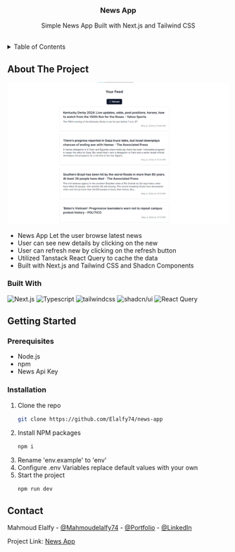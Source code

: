 <br />
<div align="center">
  <h3 align="center">News App</h3>

  <p align="center">
   Simple News App Built with Next.js and Tailwind CSS
    <br />
    <br />
  </p>
</div>

  <details>
  <summary>Table of Contents</summary>
  <ol>
    <li>
      <a href="#about-the-project">About The Project</a>
      <ul>
        <li><a href="#built-with">Built With</a></li>
      </ul>
    </li>
    <li>
      <a href="#getting-started">Getting Started</a>
      <ul>
        <li><a href="#prerequisites">Prerequisites</a></li>
        <li><a href="#installation">Installation</a></li>
      </ul>
    </li>
    <li><a href="#contact">Contact</a></li>
  </ol>
</details>

## About The Project

[![News App](assets/screenshot.png)](https://github.com/Elalfy74/news-app)

- News App Let the user browse latest news
- User can see new details by clicking on the new
- User can refresh new by clicking on the refresh button
- Utilized Tanstack React Query to cache the data
- Built with Next.js and Tailwind CSS and Shadcn Components

### Built With

![Next.js](https://img.shields.io/badge/next.js-000000?style=for-the-badge&logo=nextdotjs&logoColor=white)
![Typescript](https://img.shields.io/badge/-Typescript-007ACC?style=for-the-badge&logo=typescript&logoColor=white)
![tailwindcss](https://img.shields.io/badge/tailwindcss-0F172A?style=for-the-badge&logo=tailwindcss)
![shadcn/ui](https://img.shields.io/badge/shadcn/ui-000000?style=for-the-badge&logo=shadcn/ui&logoColor=white)
![React Query](https://img.shields.io/badge/-Tanstack%20Query-FF4154?style=for-the-badge&logo=react%20query&logoColor=white)

## Getting Started

### Prerequisites

- Node.js
- npm
- News Api Key

### Installation

1. Clone the repo
   ```sh
   git clone https://github.com/Elalfy74/news-app
   ```
2. Install NPM packages
   ```sh
   npm i
   ```
3. Rename 'env.example' to 'env'
4. Configure .env Variables
   replace default values with your own
5. Start the project
   ```sh
   npm run dev
   ```

## Contact

Mahmoud Elalfy - [@Mahmoudelalfy74](https://twitter.com/Mahmoudelalfy74) -
[@Portfolio](https://mahmoud-elalfy.vercel.app/) -
[@LinkedIn](https://www.linkedin.com/in/mahmoud-elalfy-79b894209/)

Project Link: [News App](https://github.com/Elalfy74/news-app)
